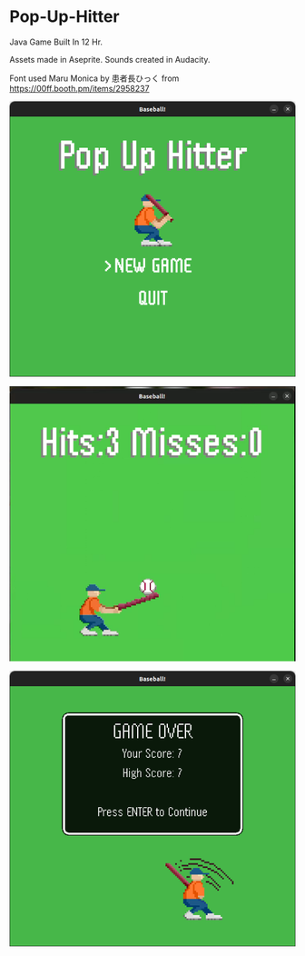 # Pop-Up-Hitter
Java Game Built In 12 Hr.

Assets made in Aseprite.
Sounds created in Audacity.

Font used Maru Monica by 患者長ひっく from https://00ff.booth.pm/items/2958237

![Title Screen](/images/Screenshot%20from%202022-07-31%2014-16-13.png)

![Game Screen](/images/Screenshot%20from%202022-07-31%2014-19-12.png)

![End Screen](/images/Screenshot%20from%202022-07-31%2014-17-03.png)
